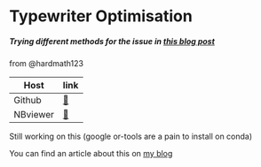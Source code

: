 # Typewriter Optimisation

##### Trying different methods for the issue in [this blog post](https://hardmath123.github.io/crown-typewriter.html)

from @hardmath123


|Host|link|
|---|---|
| Github | [:link:](https://github.com/BenjaminPoilve/Typewriter-Optimisation/blob/master/main.ipynb)   |
|  NBviewer |  [:link:](https://nbviewer.jupyter.org/github/BenjaminPoilve/Typewriter-Optimisation/blob/master/main.ipynb) |

Still working on this (google or-tools are a pain to install on conda)


You can find an article about this on [my blog](http://benjaminpoilve.com/projects/#)
